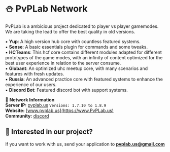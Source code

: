 # ⛄ PvPLab Network    
  
PvPLab is a ambicious project dedicated to player vs player gamemodes.  
We are taking the lead to offer the best quality in old versions.  

▪︎ **Yup**: A high version hub core with countless featured systems.  
▪︎ **Sense**: A basic essentials plugin for commands and some tweaks.   
▪︎ **HCTeams**: This hcf core contains different modules adapted for different prototypes of the game modes, with an infinity of content optimized for the best user experience in relation to the server consume.   
▪︎ **Globant**: An optimized uhc meetup core, with many scenarios and features with fresh updates.   
▪︎ **Russia**: An advanced practice core with featured systems to enhance the experience of our users.   
▪︎ **Discord Bot**: Featured discord bot with support systems.  

📑 **Network Information**  
**Server IP:** [pvplab.us](https://namemc.com/search?q=PvPLab.us) `Versions: 1.7.10 to 1.8.9`  
**Website:** [www.pvplab.us](https://www.PvPLab.us)   
**Community:** [discord](https://discord.gg/hcfaction)   

## **💼 Interested in our project?**  
If you want to work with us, send your application to **pvplab.us@gmail.com**

